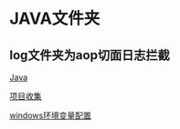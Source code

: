 # JAVA文件夹

## log文件夹为aop切面日志拦截

[Java](https://github.com/claer-ding/UseNotes/blob/master/Java.md)

[项目收集](https://github.com/claer-ding/UseNotes/blob/master/JAVA/%E9%A1%B9%E7%9B%AE%E6%94%B6%E9%9B%86.md)

[windows环境变量配置](https://github.com/claer-ding/UseNotes/blob/master/JAVA/windows%E7%8E%AF%E5%A2%83%E5%8F%98%E9%87%8F.md)
